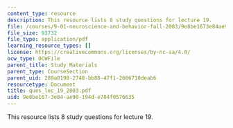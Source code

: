 ```yaml
---
content_type: resource
description: This resource lists 8 study questions for lecture 19.
file: /courses/9-01-neuroscience-and-behavior-fall-2003/9e8be1673e84ae90194de784f0576635_ques_lec_19_2003.pdf
file_size: 93732
file_type: application/pdf
learning_resource_types: []
license: https://creativecommons.org/licenses/by-nc-sa/4.0/
ocw_type: OCWFile
parent_title: Study Materials
parent_type: CourseSection
parent_uid: 289a0198-2748-bb88-47f1-2606710deab6
resourcetype: Document
title: ques_lec_19_2003.pdf
uid: 9e8be167-3e84-ae90-194d-e784f0576635
---
```

This resource lists 8 study questions for lecture 19.
